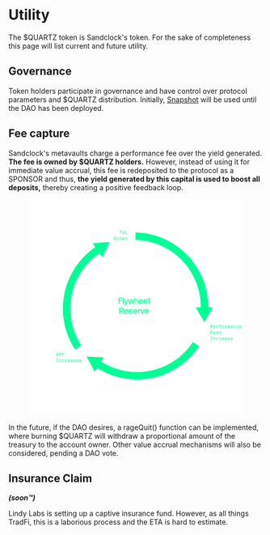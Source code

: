 # Utility

The $QUARTZ token is Sandclock's token. For the sake of completeness this page will list current and future utility.

## Governance

Token holders participate in governance and have control over protocol parameters and $QUARTZ distribution. Initially, [Snapshot](https://snapshot.org) will be used until the DAO has been deployed.&#x20;

## Fee capture

Sandclock's metavaults charge a performance fee over the yield generated. **The fee is owned by $QUARTZ holders.** However, instead of using it for immediate value accrual, this fee is redeposited to the protocol as a SPONSOR and thus, **the yield generated by this capital is used to boost all deposits,** thereby creating a positive feedback loop.

<figure><img src="../.gitbook/assets/image (7) (1).png" alt=""><figcaption></figcaption></figure>

In the future, if the DAO desires, a rageQuit() function can be implemented, where burning $QUARTZ will withdraw a proportional amount of the treasury to the account owner. Other value accrual mechanisms will also be considered, pending a DAO vote.

## Insurance Claim

_**(soon™)**_

Lindy Labs is setting up a captive insurance fund. However, as all things TradFi, this is a laborious process and the ETA is hard to estimate.
